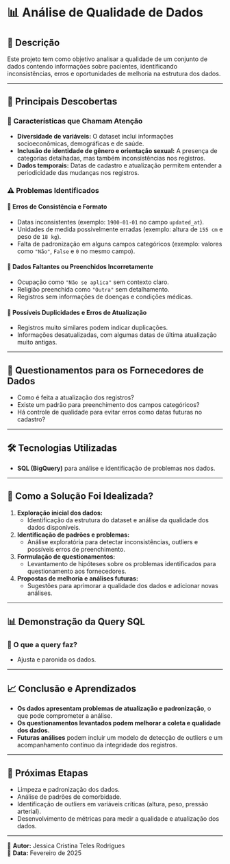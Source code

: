 # 📊 Análise de Qualidade de Dados

## 📌 Descrição
Este projeto tem como objetivo analisar a qualidade de um conjunto de dados contendo informações sobre pacientes, identificando inconsistências, erros e oportunidades de melhoria na estrutura dos dados.

---

## 🚀 Principais Descobertas

### 🔹 Características que Chamam Atenção
- **Diversidade de variáveis:** O dataset inclui informações socioeconômicas, demográficas e de saúde.
- **Inclusão de identidade de gênero e orientação sexual:** A presença de categorias detalhadas, mas também inconsistências nos registros.
- **Dados temporais:** Datas de cadastro e atualização permitem entender a periodicidade das mudanças nos registros.

### ⚠️ Problemas Identificados
#### 🛑 Erros de Consistência e Formato
- Datas inconsistentes (exemplo: `1900-01-01` no campo `updated_at`).
- Unidades de medida possivelmente erradas (exemplo: altura de `155 cm` e peso de `18 kg`).
- Falta de padronização em alguns campos categóricos (exemplo: valores como `"Não"`, `False` e `0` no mesmo campo).

#### 🛑 Dados Faltantes ou Preenchidos Incorretamente
- Ocupação como `"Não se aplica"` sem contexto claro.
- Religião preenchida como `"Outra"` sem detalhamento.
- Registros sem informações de doenças e condições médicas.

#### 🛑 Possíveis Duplicidades e Erros de Atualização
- Registros muito similares podem indicar duplicações.
- Informações desatualizadas, com algumas datas de última atualização muito antigas.

---

## 🔎 Questionamentos para os Fornecedores de Dados
- Como é feita a atualização dos registros?
- Existe um padrão para preenchimento dos campos categóricos?
- Há controle de qualidade para evitar erros como datas futuras no cadastro?

---

## 🛠 Tecnologias Utilizadas
- **SQL (BigQuery)** para análise e identificação de problemas nos dados.

---

## 📌 Como a Solução Foi Idealizada?
1. **Exploração inicial dos dados:**  
   - Identificação da estrutura do dataset e análise da qualidade dos dados disponíveis.
2. **Identificação de padrões e problemas:**  
   - Análise exploratória para detectar inconsistências, outliers e possíveis erros de preenchimento.
3. **Formulação de questionamentos:**  
   - Levantamento de hipóteses sobre os problemas identificados para questionamento aos fornecedores.
4. **Propostas de melhoria e análises futuras:**  
   - Sugestões para aprimorar a qualidade dos dados e adicionar novas análises.

---

## 📊 **Demonstração da Query SQL**
### 📌 O que a query faz?
- Ajusta e paronida os dados.

---

## 📈 Conclusão e Aprendizados
- **Os dados apresentam problemas de atualização e padronização**, o que pode comprometer a análise.
- **Os questionamentos levantados podem melhorar a coleta e qualidade dos dados.**
- **Futuras análises** podem incluir um modelo de detecção de outliers e um acompanhamento contínuo da integridade dos registros.

---

## 🚀 Próximas Etapas
- Limpeza e padronização dos dados.
- Análise de padrões de comorbidade.
- Identificação de outliers em variáveis críticas (altura, peso, pressão arterial).
- Desenvolvimento de métricas para medir a qualidade e atualização dos dados.

---

🔗 **Autor:** Jessica Cristina Teles Rodrigues  
📅 **Data:** Fevereiro de 2025  
